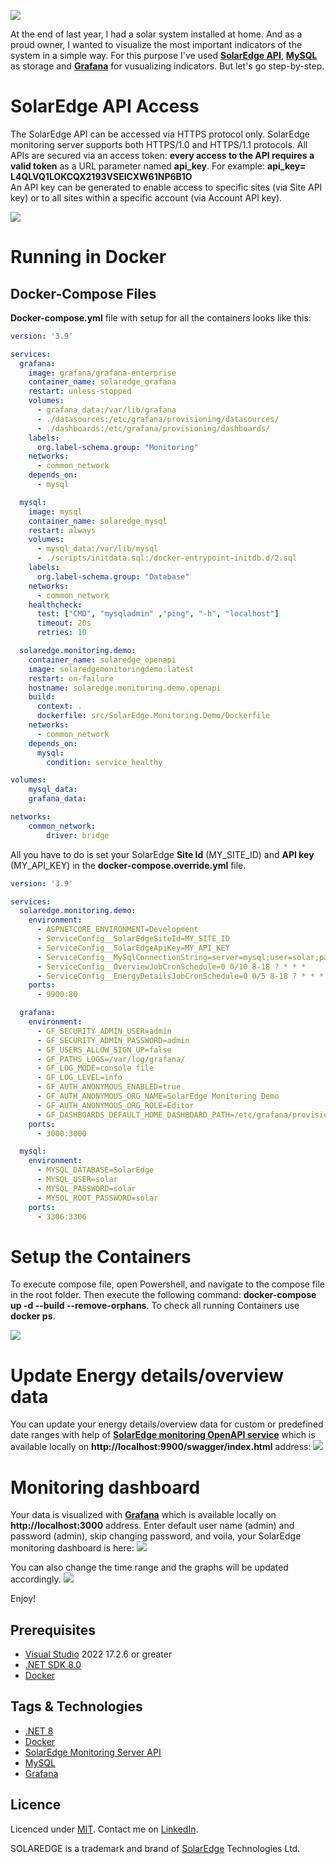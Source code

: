 ![](res/Title.png)

At the end of last year, I had a solar system installed at home. And as a proud owner, I wanted to visualize the most important indicators of the system in a simple way.
For this purpose I've used **[SolarEdge API](https://www.solaredge.com/sites/default/files//se_monitoring_api.pdf)**, **[MySQL](https://www.mysql.com/)** as storage and **[Grafana](https://grafana.com/)** for vusualizing indicators. But let's go step-by-step.

# SolarEdge API Access

The SolarEdge API can be accessed via HTTPS protocol only. SolarEdge monitoring server supports both HTTPS/1.0 and HTTPS/1.1 protocols. All APIs are secured via an access token: **every access to the API requires a valid token** as a URL parameter named **api_key**. For example: **api_key= L4QLVQ1LOKCQX2193VSEICXW61NP6B1O**  
An API key can be generated to enable access to specific sites (via Site API key) or to all sites within a specific account (via Account API key).

![](res/solaredge-api-key.png)

# Running in Docker

## Docker-Compose Files
**Docker-compose.yml** file with setup for all the containers looks like this:
```yml
version: '3.9'

services:
  grafana:
    image: grafana/grafana-enterprise
    container_name: solaredge_grafana
    restart: unless-stopped
    volumes:
      - grafana_data:/var/lib/grafana
      - ./datasources:/etc/grafana/provisioning/datasources/
      - ./dashboards:/etc/grafana/provisioning/dashboards/
    labels:
      org.label-schema.group: "Monitoring"    
    networks:
      - common_network
    depends_on: 
      - mysql

  mysql:
    image: mysql
    container_name: solaredge_mysql
    restart: always
    volumes:
      - mysql_data:/var/lib/mysql
      - ./scripts/initdata.sql:/docker-entrypoint-initdb.d/2.sql
    labels:
      org.label-schema.group: "Database"
    networks:
      - common_network
    healthcheck:
      test: ["CMD", "mysqladmin" ,"ping", "-h", "localhost"]
      timeout: 20s
      retries: 10

  solaredge.monitoring.demo:
    container_name: solaredge_openapi
    image: solaredgemonitoringdemo:latest
    restart: on-failure
    hostname: solaredge.monitoring.demo.openapi
    build:
      context: .
      dockerfile: src/SolarEdge.Monitoring.Demo/Dockerfile
    networks:
      - common_network
    depends_on: 
      mysql:
        condition: service_healthy

volumes:
    mysql_data:
    grafana_data:

networks:
    common_network:
        driver: bridge
```
All you have to do is set your SolarEdge **Site Id** (MY_SITE_ID) and **API key** (MY_API_KEY) in the **docker-compose.override.yml** file.
```yml
version: '3.9'

services:
  solaredge.monitoring.demo:
    environment:
      - ASPNETCORE_ENVIRONMENT=Development
      - ServiceConfig__SolarEdgeSiteId=MY_SITE_ID
      - ServiceConfig__SolarEdgeApiKey=MY_API_KEY
      - ServiceConfig__MySqlConnectionString=server=mysql;user=solar;password=solar;port=3306;database=SolarEdge;
      - ServiceConfig__OverviewJobCronSchedule=0 0/10 8-18 ? * * *
      - ServiceConfig__EnergyDetailsJobCronSchedule=0 0/5 8-18 ? * * *
    ports:
      - 9900:80

  grafana:
    environment:
      - GF_SECURITY_ADMIN_USER=admin
      - GF_SECURITY_ADMIN_PASSWORD=admin
      - GF_USERS_ALLOW_SIGN_UP=false
      - GF_PATHS_LOGS=/var/log/grafana/
      - GF_LOG_MODE=console file
      - GF_LOG_LEVEL=info
      - GF_AUTH_ANONYMOUS_ENABLED=true
      - GF_AUTH_ANONYMOUS_ORG_NAME=SolarEdge Monitoring Demo
      - GF_AUTH_ANONYMOUS_ORG_ROLE=Editor
      - GF_DASHBOARDS_DEFAULT_HOME_DASHBOARD_PATH=/etc/grafana/provisioning/dashboards/SolarEdgeMonitoring.json
    ports:
      - 3000:3000

  mysql:
    environment:
      - MYSQL_DATABASE=SolarEdge
      - MYSQL_USER=solar
      - MYSQL_PASSWORD=solar
      - MYSQL_ROOT_PASSWORD=solar
    ports:
      - 3306:3306
```
# Setup the Containers
To execute compose file, open Powershell, and navigate to the compose file in the root folder. Then execute the following command: **docker-compose up -d --build --remove-orphans**. To check all running Containers use **docker ps**.

![](res/docker.png)

# Update Energy details/overview data
You can update your energy details/overview data for custom or predefined date ranges with help of **[SolarEdge monitoring OpenAPI service](http://localhost:9900/swagger/index.html)** which is available locally on **http://localhost:9900/swagger/index.html** address:
![](res/swagger.png)

# Monitoring dashboard

Your data is visualized with **[Grafana](http://localhost:3000)** which is available locally on **http://localhost:3000** address. Enter default user name (admin) and password (admin), skip changing password, and voila, your SolarEdge monitoring dashboard is here:
![](res/grafana-dashboard.png)

You can also change the time range and the graphs will be updated accordingly.
![](res/grafana-time-range.png)

Enjoy!

## Prerequisites
- [Visual Studio](https://www.visualstudio.com/vs/community) 2022 17.2.6 or greater
- [.NET SDK 8.0](https://dotnet.microsoft.com/download/dotnet/8.0)
- [Docker](https://www.docker.com/resources/what-container)

## Tags & Technologies
- [.NET 8](https://github.com/dotnet/core/blob/main/release-notes/8.0)
- [Docker](https://www.docker.com/resources/what-container)  
- [SolarEdge Monitoring Server API](https://www.solaredge.com/sites/default/files//se_monitoring_api.pdf)
- [MySQL](https://www.mysql.com/)
- [Grafana](https://grafana.com/)

## Licence
Licenced under [MIT](http://opensource.org/licenses/mit-license.php).
Contact me on [LinkedIn](https://si.linkedin.com/in/matjazbravc).

SOLAREDGE is a trademark and brand of [SolarEdge](https://www.solaredge.com/) Technologies Ltd.
